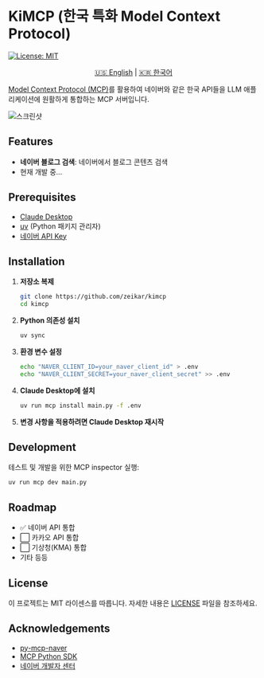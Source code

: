 # KiMCP (한국 특화 Model Context Protocol)

[![License: MIT](https://img.shields.io/badge/License-MIT-yellow.svg)](https://opensource.org/licenses/MIT)

<p align="center">
  <a href="README.md">🇺🇸 English</a> |
  <a href="README.ko.md">🇰🇷 한국어</a>
</p>

[Model Context Protocol (MCP)](https://modelcontextprotocol.io/introduction)를 활용하여 네이버와 같은 한국 API들을 LLM 애플리케이션에 원활하게 통합하는 MCP 서버입니다.

![스크린샷](https://raw.githubusercontent.com/zeikar/kimcp/screenshots/screenshot-0.png)

## Features

- **네이버 블로그 검색**: 네이버에서 블로그 콘텐츠 검색
- 현재 개발 중...

## Prerequisites

- [Claude Desktop](https://claude.ai/download)
- [uv](https://docs.astral.sh/uv/getting-started/installation/) (Python 패키지 관리자)
- [네이버 API Key](https://developers.naver.com/apps/#/register)

## Installation

1. **저장소 복제**

   ```bash
   git clone https://github.com/zeikar/kimcp
   cd kimcp
   ```

2. **Python 의존성 설치**

   ```bash
   uv sync
   ```

3. **환경 변수 설정**

   ```bash
   echo "NAVER_CLIENT_ID=your_naver_client_id" > .env
   echo "NAVER_CLIENT_SECRET=your_naver_client_secret" >> .env
   ```

4. **Claude Desktop에 설치**

   ```bash
   uv run mcp install main.py -f .env
   ```

5. **변경 사항을 적용하려면 Claude Desktop 재시작**

## Development

테스트 및 개발을 위한 MCP inspector 실행:

```bash
uv run mcp dev main.py
```

## Roadmap

- ✅ 네이버 API 통합
- ⬜ 카카오 API 통합
- ⬜ 기상청(KMA) 통합
- 기타 등등

## License

이 프로젝트는 MIT 라이센스를 따릅니다. 자세한 내용은 [LICENSE](LICENSE) 파일을 참조하세요.

## Acknowledgements

- [py-mcp-naver](https://github.com/pfldy2850/py-mcp-naver)
- [MCP Python SDK](https://github.com/modelcontextprotocol/python-sdk)
- [네이버 개발자 센터](https://developers.naver.com/main)
